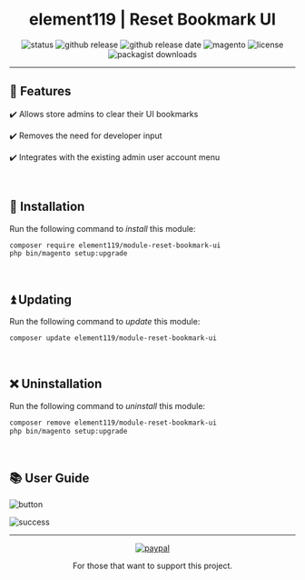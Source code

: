 <div align="center">

<!-- Module Image Here -->

</div>

<h1 align="center">element119 | Reset Bookmark UI</h1>

<div align="center">

![status](https://img.shields.io/badge/status-active-5fc238.svg)
![github release](https://img.shields.io/github/v/release/pykettk/module-reset-bookmark-ui?color=ffbf00&label=version)
![github release date](https://img.shields.io/github/release-date/pykettk/module-reset-bookmark-ui?color=8b32a8&label=last%20release)
![magento](https://img.shields.io/badge/Magento-^2.4.3-ec6611.svg)
![license](https://img.shields.io/badge/license-OSL-ff00dd.svg)
![packagist downloads](https://img.shields.io/packagist/dt/element119/module-reset-bookmark-ui?color=ff0000)

</div>

---

## 📝 Features
✔️ Allows store admins to clear their UI bookmarks

✔️ Removes the need for developer input

✔️ Integrates with the existing admin user account menu

<br/>

## 🔌 Installation
Run the following command to *install* this module:
```bash
composer require element119/module-reset-bookmark-ui
php bin/magento setup:upgrade
```

<br/>

## ⏫ Updating
Run the following command to *update* this module:
```bash
composer update element119/module-reset-bookmark-ui
```

<br/>

## ❌ Uninstallation
Run the following command to *uninstall* this module:
```bash
composer remove element119/module-reset-bookmark-ui
php bin/magento setup:upgrade
```

<br/>


## 📚 User Guide
![button](https://user-images.githubusercontent.com/40261741/155242543-210777cd-f031-4b6c-9b6a-767678f96f33.png)

![success](https://user-images.githubusercontent.com/40261741/155242742-c4a77762-0791-4748-b72b-2a443e29dd30.png)

---

<div align="center">

[![paypal](https://www.paypalobjects.com/en_US/i/btn/btn_donateCC_LG.gif)](https://paypal.me/pykettk)

For those that want to support this project.

</div>
